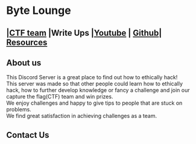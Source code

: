 # Byte Lounge

## |[CTF team](https://ctftime.org/team/126632) |Write  Ups |[Youtube](https://www.youtube.com/channel/UCipF4_3RwcWeWVbWF1O9f6A) | [Github](https://github.com/Byte-Lounge)| [Resources](Resources.md)

## About us

This Discord Server is a great place to find out how to ethically hack!  
This server was made so that other people could learn how to ethically hack, how to further develop knowledge or fancy a challenge and join our capture the flag(CTF) team and win prizes.  
We enjoy challenges and happy to give tips to people that are stuck on problems.  
We find great satisfaction in achieving challenges as a team.  

## Contact Us

